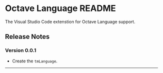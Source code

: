 # Octave Language README

The Visual Studio Code extenstion for Octave Language support.

## Release Notes

### Version 0.0.1

* Create the `tmLanguage`.

-----------------------------------------------------------------------------------------------------------